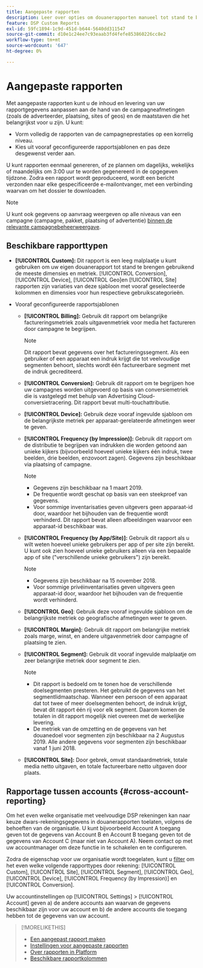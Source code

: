 ```yaml
---
title: Aangepaste rapporten
description: Leer over opties om douanerapporten manueel tot stand te brengen of pre-gevormde rapportmalplaatjes te gebruiken.
feature: DSP Custom Reports
exl-id: 59fc1894-1c9d-451d-b644-5640dd311547
source-git-commit: d10e1c24ee7c93eaab3fd4fefe853860226cc8e2
workflow-type: tm+mt
source-wordcount: '647'
ht-degree: 0%

---
```


# Aangepaste rapporten

Met aangepaste rapporten kunt u de inhoud en levering van uw rapportgegevens aanpassen aan de hand van de campagneafmetingen (zoals de adverteerder, plaatsing, sites of geos) en de maatstaven die het belangrijkst voor u zijn. U kunt:

* Vorm volledig de rapporten van de campagneprestaties op een korrelig niveau.
* Kies uit vooraf geconfigureerde rapportsjablonen en pas deze desgewenst verder aan.

U kunt rapporten eenmaal genereren, of ze plannen om dagelijks, wekelijks of maandelijks om 3:00 uur te worden gegenereerd in de opgegeven tijdzone. Zodra een rapport wordt geproduceerd, wordt een bericht verzonden naar elke gespecificeerde e-mailontvanger, met een verbinding waarvan om het dossier te downloaden.

>[!NOTE]
>
>U kunt ook gegevens op aanvraag weergeven op alle niveaus van een campagne (campagne, pakket, plaatsing of advertentie) [binnen de relevante campagnebeheerweergave](/help/dsp/campaign-management/reports/campaign-reports-about.md).

## Beschikbare rapporttypen

* **[!UICONTROL Custom]:** Dit rapport is een leeg malplaatje u kunt gebruiken om uw eigen douanerapport tot stand te brengen gebruikend de meeste dimensies en metriek. [!UICONTROL Conversion],  [!UICONTROL Device],  [!UICONTROL Geo]en  [!UICONTROL Site] rapporten zijn variaties van deze sjabloon met vooraf geselecteerde kolommen en dimensies voor hun respectieve gebruikscategorieën.

* Vooraf geconfigureerde rapportsjablonen

   * **[!UICONTROL Billing]:** Gebruik dit rapport om belangrijke factureringsmetriek zoals uitgavenmetriek voor media het factureren door campagne te begrijpen.

      >[!NOTE]
      >
      >Dit rapport bevat gegevens over het factureringssegment. Als een gebruiker of een apparaat een indruk krijgt die tot veelvoudige segmenten behoort, slechts wordt één factureerbare segment met de indruk gecrediteerd.

   * **[!UICONTROL Conversion]:** Gebruik dit rapport om te begrijpen hoe uw campagnes worden uitgevoerd op basis van conversiemetriek die is vastgelegd met behulp van Advertising Cloud-conversietracering. Dit rapport bevat multi-touchattributie.

   * **[!UICONTROL Device]:** Gebruik deze vooraf ingevulde sjabloon om de belangrijkste metriek per apparaat-gerelateerde afmetingen weer te geven.

   * **[!UICONTROL Frequency (by Impression)]:** Gebruik dit rapport om de distributie te begrijpen van indrukken die worden getoond aan unieke kijkers (bijvoorbeeld hoeveel unieke kijkers één indruk, twee beelden, drie beelden, enzovoort zagen). Gegevens zijn beschikbaar via plaatsing of campagne.

      >[!NOTE]
      >
      >* Gegevens zijn beschikbaar na 1 maart 2019.
      >* De frequentie wordt geschat op basis van een steekproef van gegevens.
      >* Voor sommige inventarisaties geven uitgevers geen apparaat-id door, waardoor het bijhouden van de frequentie wordt verhinderd. Dit rapport bevat alleen afbeeldingen waarvoor een apparaat-id beschikbaar was.


   * **[!UICONTROL Frequency (by App/Site)]:** Gebruik dit rapport als u wilt weten hoeveel unieke gebruikers per app of per site zijn bereikt. U kunt ook zien hoeveel unieke gebruikers alleen via een bepaalde app of site (&quot;verschillende unieke gebruikers&quot;) zijn bereikt.

      >[!NOTE]
      >
      >* Gegevens zijn beschikbaar na 15 november 2018.
      >* Voor sommige privéinventarisaties geven uitgevers geen apparaat-id door, waardoor het bijhouden van de frequentie wordt verhinderd.


   * **[!UICONTROL Geo]**: Gebruik deze vooraf ingevulde sjabloon om de belangrijkste metriek op geografische afmetingen weer te geven.

   * **[!UICONTROL Margin]:** Gebruik dit rapport om belangrijke metriek zoals marge, winst, en andere uitgavenmetriek door campagne of plaatsing te zien.

   * **[!UICONTROL Segment]:** Gebruik dit vooraf ingevulde malplaatje om zeer belangrijke metriek door segment te zien.

      >[!NOTE]
      >
      >* Dit rapport is bedoeld om te tonen hoe de verschillende doelsegmenten presteren. Het gebruikt de gegevens van het segmentlidmaatschap. Wanneer een persoon of een apparaat dat tot twee of meer doelsegmenten behoort, de indruk krijgt, bevat dit rapport één rij voor elk segment. Daarom komen de totalen in dit rapport mogelijk niet overeen met de werkelijke levering.
      >* De metriek van de omzetting en de gegevens van het douanedoel voor segmenten zijn beschikbaar na 2 Augustus 2019. Alle andere gegevens voor segmenten zijn beschikbaar vanaf 1 juni 2018.


   * **[!UICONTROL Site]:** Door gebrek, omvat standaardmetriek, totale media netto uitgaven, en totale factureerbare netto uitgaven door plaats.

## Rapportage tussen accounts {#cross-account-reporting}

Om het even welke organisatie met veelvoudige DSP rekeningen kan naar keuze dwars-rekeningsgegevens in douanerapporten toelaten, volgens de behoeften van de organisatie. U kunt bijvoorbeeld Account A toegang geven tot de gegevens van Account B en Account B toegang geven tot de gegevens van Account C (maar niet van Account A). Neem contact op met uw accountmanager om deze functie in te schakelen en te configureren.

Zodra de eigenschap voor uw organisatie wordt toegelaten, kunt u [filter](report-settings.md) om het even welke volgende rapporttypes door rekening:  [!UICONTROL Custom], [!UICONTROL Site], [!UICONTROL Segment], [!UICONTROL Geo], [!UICONTROL Device], [!UICONTROL Frequency (by Impression)] en [!UICONTROL Conversion].

Uw accountinstellingen op [!UICONTROL Settings] > [!UICONTROL Account] geven a) de andere accounts aan waarvan de gegevens beschikbaar zijn voor uw account en b) de andere accounts die toegang hebben tot de gegevens van uw account.

>[!MORELIKETHIS]
>
>* [Een aangepast rapport maken](/help/dsp/reports/report-create.md)
>* [Instellingen voor aangepaste rapporten](/help/dsp/reports/report-settings.md)
>* [Over rapporten in Platform](/help/dsp/campaign-management/reports/campaign-reports-about.md)
>* [Beschikbare rapportkolommen](/help/dsp/reports/report-columns.md)

